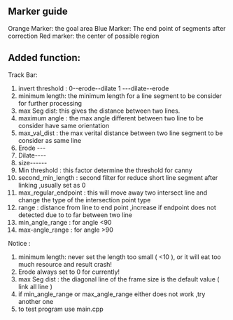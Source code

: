 
Marker guide
-------------------------------------
Orange Marker: the goal area
Blue Marker: The end point of segments after correction
Red marker: the center of possible region







Added function:
------------------------------------------------------------------------------------

Track Bar:


1.	invert threshold : 0--erode--dilate  1 ---dilate--erode
2.	minimum length: the minimum length for a line segment to be consider for further processing
3.	max Seg dist: this gives the distance between two lines. 
4.	maximum angle : the max angle different between two line to be consider have same orientation 
5.	max_val_dist : the max verital distance between two line segment to be consider as same line
6.	Erode  ---
7.	Dilate----
8.	size------
9.	Min threshold : this factor determine the threshold for canny 
10.	second_min_length : second filter for reduce short line segment after linking ,usually set as 0
11.	max_regular_endpoint : this will move away two intersect line and change the type of the intersection point type 
12.	range :	distance from line to end point ,increase if endpoint does not detected due to to far between two line 
13.	min_angle_range : for angle <90
14.	max-angle_range : for angle >90

Notice : 
1.	minimum length: never set the length too small ( <10 ), or it will eat too much resource and result crash!
2.	Erode  always set to 0 for currently!
3.	max Seg dist : the diagonal line of the frame size is the default value ( link all line )
4.	if min_angle_range or max_angle_range either does not work ,try another one  
5. 	to test program use main.cpp

